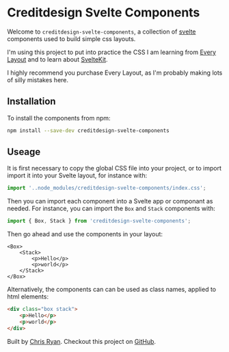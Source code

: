 <script>
	import Stack from "$lib/Stack/index.svelte";
</script>

# Creditdesign Svelte Components

Welcome to `creditdesign-svelte-components`, a collection of [svelte](https://svelte.dev/) components used to build simple css layouts.

I'm using this project to put into practice the CSS I am learning from [Every Layout](https://every-layout.dev/) and to learn about [SvelteKit](https://kit.svelte.dev/).

I highly recommend you purchase Every Layout, as I'm probably making lots of silly mistakes here.

## Installation

To install the components from npm:

```bash
npm install --save-dev creditdesign-svelte-components
```

## Useage

It is first necessary to copy the global CSS file into your project, or to import import it into your Svelte layout, for instance with:

```js
import '..node_modules/creditdesign-svelte-components/index.css';
```

Then you can import each component into a Svelte app or componant as needed. For instance, you can import the `Box` and `Stack` components with:

```js
import { Box, Stack } from 'creditdesign-svelte-components';
```

Then go ahead and use the components in your layout:

```svelte
<Box>
	<Stack>
		<p>Hello</p>
		<p>world</p>
	</Stack>
</Box>
```

Alternatively, the components can can be used as class names, applied to html elements:

```html
<div class="box stack">
	<p>Hello</p>
	<p>world</p>
</div>
```

Built by [Chris Ryan](https://www.creditdesign.co.uk/). Checkout this project on [GitHub](https://github.com/chris-creditdesign/creditdesign-svelte-components).
